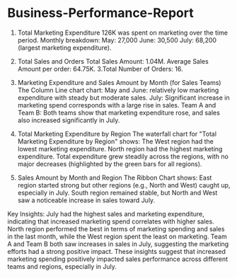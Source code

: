 # Business-Performance-Report

1. Total Marketing Expenditure
126K was spent on marketing over the time period.
Monthly breakdown:
May: 27,000
June: 30,500
July: 68,200 (largest marketing expenditure).

2. Total Sales and Orders
Total Sales Amount: 1.04M.
Average Sales Amount per order: 64.75K.
3.Total Number of Orders: 16.

4. Marketing Expenditure and Sales Amount by Month (for Sales Teams)
The Column Line chart chart:
May and June: relatively low marketing expenditure with steady but moderate sales.
July: Significant increase in marketing spend corresponds with a large rise in sales.
Team A and Team B: Both teams show that marketing expenditure rose, and sales also increased significantly in July.

5. Total Marketing Expenditure by Region
The waterfall chart for "Total Marketing Expenditure by Region" shows:
The West region had the lowest marketing expenditure.
North region had the highest marketing expenditure.
Total expenditure grew steadily across the regions, with no major decreases (highlighted by the green bars for all regions).

6. Sales Amount by Month and Region
The Ribbon Chart shows:
East region started strong but other regions (e.g., North and West) caught up, especially in July.
South region remained stable, but North and West saw a noticeable increase in sales toward July.

Key Insights:
July had the highest sales and marketing expenditure, indicating that increased marketing spend correlates with higher sales.
North region performed the best in terms of marketing spending and sales in the last month, while the West region spent the least on marketing.
Team A and Team B both saw increases in sales in July, suggesting the marketing efforts had a strong positive impact.
These insights suggest that increased marketing spending positively impacted sales performance across different teams and regions, especially in July.
